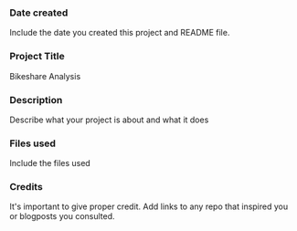 ### Date created
Include the date you created this project and README file.

### Project Title
Bikeshare Analysis

### Description
Describe what your project is about and what it does

### Files used
Include the files used

### Credits
It's important to give proper credit. Add links to any repo that inspired you or blogposts you consulted.
